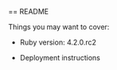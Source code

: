 == README


Things you may want to cover:

* Ruby version:    4.2.0.rc2



* Deployment instructions

